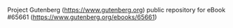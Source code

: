 Project Gutenberg (https://www.gutenberg.org) public repository for
eBook #65661 (https://www.gutenberg.org/ebooks/65661)
